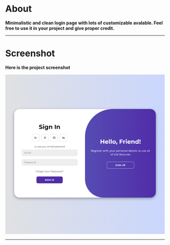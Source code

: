 # About
<b> Minimalistic and clean login page with lots of customizable avalable. Feel free to use it in your project and give proper credit.</b> 

<hr>

# Screenshot
<b>Here is the project screenshot</b>

![screenshot](screenshot.jpg)

<hr>
